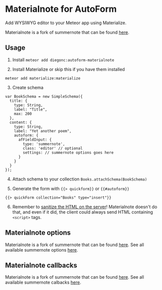 Materialnote for AutoForm
=======================

Add WYSIWYG editor to your Meteor app using Materialize.

Materialnote is a fork of summernote that can be found [here](https://github.com/Cerealkillerway/materialNote).

## Usage

1) Install `meteor add diegonc:autoform-materialnote`

2) Install Materialize or skip this if you have them installed

`meteor add materialize:materialize`

3) Create schema

```
var BookSchema = new SimpleSchema({
  title: {
    type: String,
    label: "Title",
    max: 200
  },
  content: {
    type: String,
    label: "Yet another poem",
    autoform: {
      afFieldInput: {
        type: 'summernote',
        class: 'editor' // optional
        settings: // summernote options goes here
      }
    }
  }
});
```

4) Attach schema to your collection `Books.attachSchema(BookSchema)`

5) Generate the form with `{{> quickform}}` or `{{#autoform}}`

```
{{> quickForm collection="Books" type="insert"}}
```

6) Remember to [sanitize the HTML on the server](https://atmospherejs.com/?q=sanitize)! Materialnote doesn't do that, and even if it did, the client could always send HTML containing `<script>` tags.

## Materialnote options

Materialnote is a fork of summernote that can be found [here](https://github.com/Cerealkillerway/materialNote).
See all available summernote options [here](http://summernote.org/#/deep-dive#api).

## Materialnote callbacks

Materialnote is a fork of summernote that can be found [here](https://github.com/Cerealkillerway/materialNote).
See all available summernote calbacks [here](http://summernote.org/#/deep-dive#callbacks).
